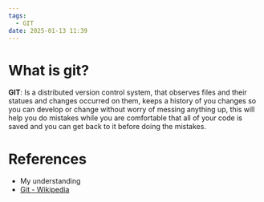 ```yaml
---
tags:
  - GIT
date: 2025-01-13 11:39
---
```

# What is git?
**GIT**: Is a distributed version control system, that observes files and their statues and changes occurred on them, keeps a history of you changes so you can develop or change without worry of messing anything up, this will help you do mistakes while you are comfortable that all of your code is saved and you can get back to it before doing the mistakes.


# References
- My understanding
- [Git - Wikipedia](https://en.wikipedia.org/wiki/Git)
